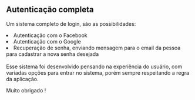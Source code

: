 <h2>Autenticação completa</h2>

Um sistema completo de login, são as possibilidades:
<li>Autenticação com o Facebook</li>
<li>Autenticação com o Google </li>
<li> Recuperação de senha, enviando mensagem para o email da pessoa para cadastrar a nova senha desejada</li>

<br>
Esse sistema foi desenvolvido pensando na experiência do usuário, com variadas opções para entrar no sistema, porém sempre respeitando a regra da aplicação.

Muito obrigado !
